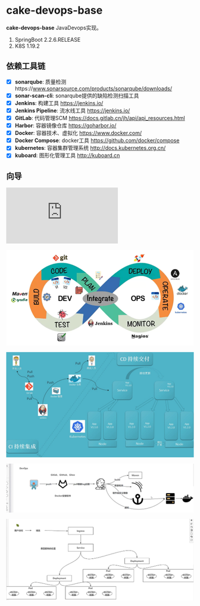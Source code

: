 # cake-devops-base

**cake-devops-base** JavaDevops实现。

1. SpringBoot 2.2.6.RELEASE
2. K8S 1.19.2

## 依赖工具链

- [x] **sonarqube**: 质量检测https://www.sonarsource.com/products/sonarqube/downloads/
- [x] **sonar-scan-cli**: sonarqube提供的缺陷检测扫描工具
- [x] **Jenkins**: 构建工具 https://jenkins.io/
- [x] **Jenkins Pipeline**: 流水线工具 https://jenkins.io/
- [x] **GitLab**: 代码管理SCM https://docs.gitlab.cn/jh/api/api_resources.html
- [x] **Harbor**: 容器镜像仓库 https://goharbor.io/
- [x] **Docker**: 容器技术、虚拟化 https://www.docker.com/
- [x] **Docker Compose**: docker工具 https://github.com/docker/compose
- [x] **kubernetes**: 容器集群管理系统 http://docs.kubernetes.org.cn/
- [x] **kuboard**: 图形化管理工具 http://kuboard.cn

## 向导

![向导入口](https://github.com/WXzhongwang/cake-devops-base/README_GUIDE.md)

![CICD](https://github.com/WXzhongwang/cake-devops-base/blob/main/images/2021-11-23_175935.png)

![核心业务](https://github.com/WXzhongwang/cake-devops-base/blob/main/images/image-20211125154112097.png)

![DEVOPS](https://github.com/WXzhongwang/cake-devops-base/blob/main/images/devops.jpg)

![K8S](https://github.com/WXzhongwang/cake-devops-base/blob/main/images/k8s%E7%AE%80%E5%8D%95%E7%90%86%E8%A7%A3.jpg)